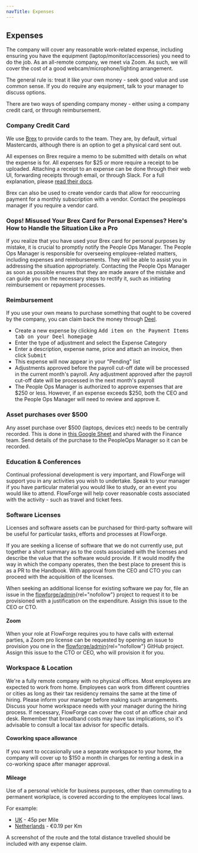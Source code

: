 ```yaml
---
navTitle: Expenses
---
```


## Expenses

The company will cover any reasonable work-related expense, including ensuring you
have the equipment (laptop/monitor/accessories) you need to do the job. As an
all-remote company, we meet via Zoom. As such, we will cover the cost of a good
webcam/microphone/lighting arrangement.

The general rule is: treat it like your own money - seek good value and use 
common sense. If you do require any equipment, talk to your manager to discuss options.

There are two ways of spending company money - either using a company credit card,
or through reimbursement.

### Company Credit Card

We use [Brex](https://www.brex.com/) to provide cards to the team. They are, by
default, virtual Mastercards, although there is an option to get a physical
card sent out.

All expenses on Brex require a memo to be submitted with details on what the expense is for.
All expenses for $25 or more require a receipt to be uploaded. Attaching
a receipt to an expense can be done through their web UI, forwarding receipts
through email, or through Slack. For a full explanation, please [read their docs][brex-receipts].

[brex-receipts]: https://www.brex.com/support/how-do-i-attach-receipts-to-brex-transactions/

Brex can also be used to create vendor cards that allow for reoccurring payment for a monthly subscription with a vendor.
Contact the peopleops manager if you require a vendor card.

### Oops! Misused Your Brex Card for Personal Expenses? Here's How to Handle the Situation Like a Pro

If you realize that you have used your Brex card for personal purposes by mistake, it is crucial to promptly notify the People Ops Manager. The People Ops Manager is responsible for overseeing employee-related matters, including expenses and reimbursements. They will be able to assist you in addressing the situation appropriately. Contacting the People Ops Manager as soon as possible ensures that they are made aware of the mistake and can guide you on the necessary steps to rectify it, such as initiating reimbursement or repayment processes.

### Reimbursement

If you use your own means to purchase something that ought to be covered by the
company, you can claim back the money through [Deel](https://help.letsdeel.com/hc/en-gb/articles/4405497402257-How-Do-I-Add-An-Expense-Or-Allowance-To-My-Pay-).

* Create a new expense by clicking <kbd>Add item on the Payment Items tab on your Deel homepage</kbd>
* Enter the type of adjustment and select the Expense Category
* Enter a description, expense name, price and attach an invoice, then click <kbd>Submit</kbd>
* This expense will now appear in your "Pending" list
* Adjustments approved before the payroll cut-off date will be processed in the current month's payroll. Any adjustment approved after the payroll cut-off date will be processed in the next month's payroll
* The People Ops Manager is authorized to approve expenses that are $250 or less. However, if an expense exceeds $250, both the CEO and the People Ops Manager will need to review and approve it.

### Asset purchases over $500

Any asset purchase over $500 (laptops, devices etc) needs to be centrally recorded.
This is done in [this Google Sheet](https://docs.google.com/spreadsheets/d/1sHJmUGG-m7y9TGrFrtqiZ6ubioLf1ySSam_cL-cmiRo/edit#gid=0)
and shared with the Finance team. Send details of the purchase to the PeopleOps Manager so 
it can be recorded.

### Education & Conferences

Continual professional development is very important, and FlowForge will support
you in any activities you wish to undertake. Speak to your manager if you have
particular material you would like to study, or an event you would like to
attend. FlowForge will help cover reasonable costs associated with the activity - such as travel and ticket fees.

### Software Licenses

Licenses and software assets can be purchased for third-party software will be useful for particular tasks, efforts and processes at FlowForge.

If you are seeking a license of software that we do not currently use, put together a short summary as to the costs associated with the licenses and describe the value that the software would provide. If it would modify the way in which the company operates, then the best place to present this is as a PR to the Handbook. With approval from the CEO and CTO you can proceed with the acquisition of the licenses.

When seeking an additional license for existing software we pay for, file an issue in the [flowforge/admin][gh-admin]{rel="nofollow"} project to request it to be provisioned with a justification on the expenditure. Assign this issue to the CEO or CTO.

#### Zoom

When your role at FlowForge requires you to have calls with external parties, a
Zoom pro license can be requested by opening an issue to provision you one
in the [flowforge/admin][gh-admin]{rel="nofollow"} GitHub project. Assign this issue to the CTO
or CEO, who will provision it for you.

### Workspace & Location

We're a fully remote company with no physical offices. Most employees are expected to work from home. Employees can work from different countries or cities as long as their tax residency remains the same at the time of hiring. Please inform your manager before making such arrangements. Discuss your home workspace needs with your manager during the hiring process. If necessary, FlowForge can cover the cost of an office chair and desk. Remember that broadband costs may have tax implications, so it's advisable to consult a local tax advisor for specific details.

#### Coworking space allowance

If you want to occasionally use a separate workspace to your home, the company
will cover up to $150 a month in charges for renting a desk in a co-working space
after manager approval.

#### Mileage

Use of a personal vehicle for business purposes, other than commuting to a permanent workplace, is covered according to the employees local laws.

For example:

 - [UK](https://www.gov.uk/government/publications/rates-and-allowances-travel-mileage-and-fuel-allowances/travel-mileage-and-fuel-rates-and-allowances) -  45p per Mile
 - [Netherlands](https://www.belastingdienst.nl/wps/wcm/connect/bldcontentnl/belastingdienst/zakelijk/auto_en_vervoer/auto_van_de_onderneming/autokosten/u_rijdt_in_uw_eigen_auto) - €0.19 per Km

A screenshot of the route and the total distance travelled should be included with any expense claim.

[gh-admin]: https://github.com/flowforge/admin
